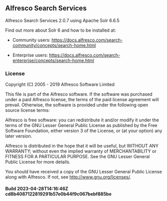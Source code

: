 ## Alfresco Search Services

Alfresco Search Services 2.0.7 using Apache Solr 6.6.5

Find out more about Solr 6 and how to be installed at:

* Community users: https://docs.alfresco.com/search-community/concepts/search-home.html 

* Enterprise users: https://docs.alfresco.com/search-enterprise/concepts/search-home.html


### License
Copyright (C) 2005 - 2019 Alfresco Software Limited

This file is part of the Alfresco software. 
If the software was purchased under a paid Alfresco license, the terms of 
the paid license agreement will prevail.  Otherwise, the software is 
provided under the following open source license terms:

Alfresco is free software: you can redistribute it and/or modify
it under the terms of the GNU Lesser General Public License as published by
the Free Software Foundation, either version 3 of the License, or
(at your option) any later version.

Alfresco is distributed in the hope that it will be useful,
but WITHOUT ANY WARRANTY; without even the implied warranty of
MERCHANTABILITY or FITNESS FOR A PARTICULAR PURPOSE.  See the
GNU Lesser General Public License for more details.

You should have received a copy of the GNU Lesser General Public License
along with Alfresco. If not, see <http://www.gnu.org/licenses/>.

#### Build 2023-04-28T14:16:46Z cd8b4087122819291b57e0b44f9c067bebf885be